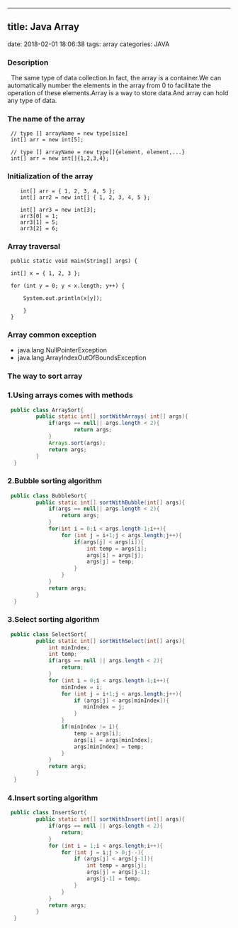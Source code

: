 -----------------
title: Java Array
-----------------
date: 2018-02-01 18:06:38
tags: array
categories: JAVA

### Description

&nbsp;&nbsp;The same type of data collection.In fact, the array is a container.We can automatically number the elements in the array from 0 to facilitate the operation of these elements.Array is a way to store data.And array can hold any type of data.   

### The name of the array
   ```
    // type [] arrayName = new type[size]
    int[] arr = new int[5];
    
    // type [] arrayName = new type[]{element, element,...}
    int[] arr = new int[]{1,2,3,4};
   ```
### Initialization of the array
   ```
       int[] arr = { 1, 2, 3, 4, 5 };
       int[] arr2 = new int[] { 1, 2, 3, 4, 5 };
       
       int[] arr3 = new int[3];
       arr3[0] = 1;
       arr3[1] = 5;
       arr3[2] = 6;
   ```
### Array traversal
   ```
    public static void main(String[] args) {
    
    int[] x = { 1, 2, 3 };
    
    for (int y = 0; y < x.length; y++) {
    
        System.out.println(x[y]);
        
        } 
    }
   ```
### Array common exception
- java.lang.NullPointerException   
- java.lang.ArrayIndexOutOfBoundsException

### The way to sort array
### 1.Using arrays comes with methods
   ```java
    public class ArraySort{     
            public static int[] sortWithArrays( int[] args){            
                if(args == null|| args.length < 2){  
                        return args;  
                } 
                Arrays.sort(args); 
                return args; 
            }
     }    
   ```
### 2.Bubble sorting algorithm
   ```java
    public class BubbleSort{     
            public static int[] sortWithBubble(int[] args){  
                if(args == null|| args.length < 2){  
                    return args;  
                }
                for(int i = 0;i < args.length-1;i++){
                    for (int j = i+1;j < args.length;j++){
                        if(args[j] < args[i]){
                            int temp = args[i]; 
                            args[i] = args[j];
                            args[j] = temp;
                        }
                    }
                }    
                return args;
            }
     }    
   ```
### 3.Select sorting algorithm
   ```java
    public class SelectSort{     
            public static int[] sortWithSelect(int[] args){
                int minIndex;
                int temp;
                if(args == null || args.length < 2){
                    return;
                }
                for (int i = 0;i < args.length-1;i++){
                    minIndex = i;
                    for (int j = i+1;j < args.length;j++){
                        if (args[j] < args[minIndex]){
                           minIndex = j;                          
                        }          
                    }
                    if(minIndex != i){
                        temp = args[i];
                        args[i] = args[minIndex];
                        args[minIndex] = temp;
                    }    
                }
                return args;
            }
     }    
   ```
### 4.Insert sorting algorithm
   ```java
    public class InsertSort{     
            public static int[] sortWithInsert(int[] args){
                if(args == null || args.length < 2){
                    return;
                }
                for (int i = 1;i < args.length;i++){
                    for (int j = i;j > 0;j--){
                        if (args[j] < args[j-1]){
                            int temp = args[j];
                            args[j] = args[j-1];
                            args[j-1] = temp;
                        }      
                    }                   
                }
                return args;           
            }
     }    
   ```
  

